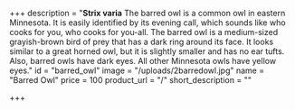 +++
description = "**Strix varia** The barred owl is a common owl in eastern Minnesota. It is easily identified by its evening call, which sounds like who cooks for you, who cooks for you-all. The barred owl is a medium-sized grayish-brown bird of prey that has a dark ring around its face. It looks similar to a great horned owl, but it is slightly smaller and has no ear tufts. Also, barred owls have dark eyes. All other Minnesota owls have yellow eyes."
id = "barred_owl"
image = "/uploads/2barredowl.jpg"
name = "Barred Owl"
price = 100
product_url = "/"
short_description = ""

+++
